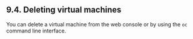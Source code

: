 ## 9.4. Deleting virtual machines




You can delete a virtual machine from the web console or by using the `oc` command line interface.

